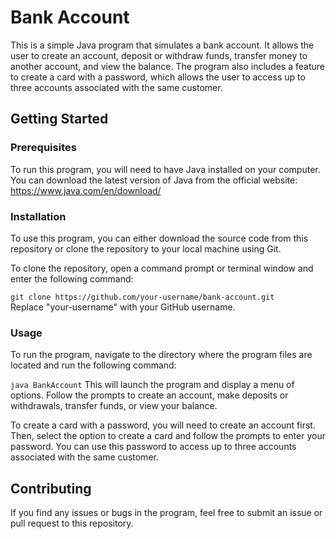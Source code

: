 # Bank Account  
This is a simple Java program that simulates a bank account. It allows the user to create an account, deposit or withdraw funds, transfer money to another account, and view the balance. The program also includes a feature to create a card with a password, which allows the user to access up to three accounts associated with the same customer.  

## Getting Started  
### Prerequisites  
To run this program, you will need to have Java installed on your computer. You can download the latest version of Java from the official website:   
https://www.java.com/en/download/  

### Installation
To use this program, you can either download the source code from this repository or clone the repository to your local machine using Git.  

To clone the repository, open a command prompt or terminal window and enter the following command:  

` git clone https://github.com/your-username/bank-account.git `  
Replace "your-username" with your GitHub username.  

### Usage  
To run the program, navigate to the directory where the program files are located and run the following command:  

` java BankAccount `
This will launch the program and display a menu of options. Follow the prompts to create an account, make deposits or withdrawals, transfer funds, or view your balance.  

To create a card with a password, you will need to create an account first. Then, select the option to create a card and follow the prompts to enter your password. You can use this password to access up to three accounts associated with the same customer.  

## Contributing
If you find any issues or bugs in the program, feel free to submit an issue or pull request to this repository.  
